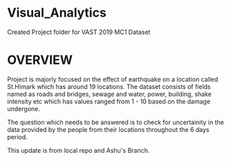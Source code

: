 # Visual_Analytics
Created Project folder for VAST 2019 MC1 Dataset

# OVERVIEW
Project is majorly focused on the effect of earthquake on a location called St.Himark which has around 19 locations. The dataset consists of fields named as roads and bridges, sewage and water, power, building, shake intensity etc which has values ranged from 1 - 10 based on the damage undergone.

The question which needs to be answered is to check for uncertainity in the data provided by the people from their locations throughout the 6 days period.

This update is from local repo and Ashu's Branch.